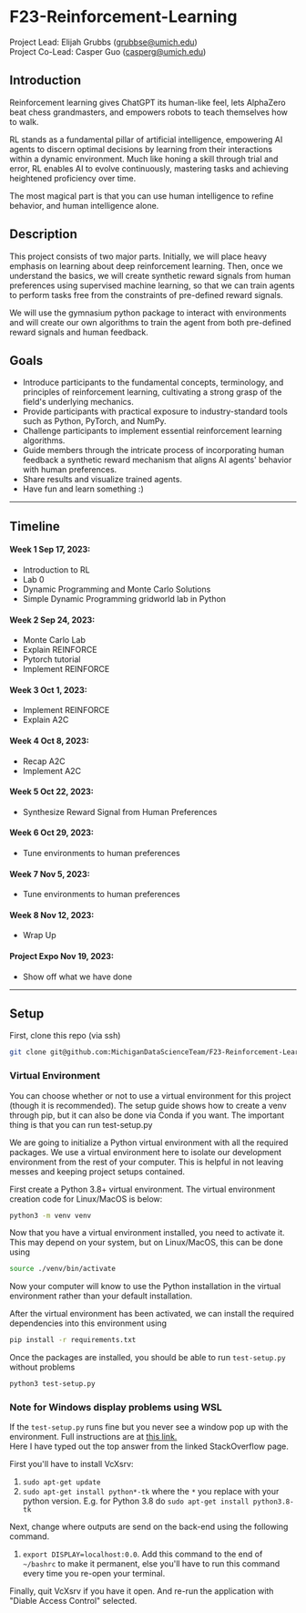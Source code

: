 # F23-Reinforcement-Learning
Project Lead: Elijah Grubbs (grubbse@umich.edu)  
Project Co-Lead: Casper Guo (casperg@umich.edu)

## Introduction  

Reinforcement learning gives ChatGPT its human-like feel, lets AlphaZero beat chess grandmasters, and empowers robots to teach themselves how to walk.

RL stands as a fundamental pillar of artificial intelligence, empowering AI agents to discern optimal decisions by learning from their interactions within a dynamic environment. 
Much like honing a skill through trial and error, RL enables AI to evolve continuously, mastering tasks and achieving heightened proficiency over time.

The most magical part is that you can use human intelligence to refine behavior, and human intelligence alone.  

## Description
This project consists of two major parts. Initially, we will place heavy emphasis on learning about deep reinforcement learning. Then, once we understand the basics, we will create synthetic reward signals from human preferences using supervised machine learning, so that we can train agents to perform tasks free from the constraints of pre-defined reward signals.

We will use the gymnasium python package to interact with environments and will create our own algorithms to train the agent from both pre-defined reward signals and human feedback.

## Goals  

- Introduce participants to the fundamental concepts, terminology, and principles of reinforcement learning, cultivating a strong grasp of the field's underlying mechanics.
- Provide participants with practical exposure to industry-standard tools such as Python, PyTorch, and NumPy.
- Challenge participants to implement essential reinforcement learning algorithms.
- Guide members through the intricate process of incorporating human feedback a synthetic reward mechanism that aligns AI agents' behavior with human preferences.
- Share results and visualize trained agents.
- Have fun and learn something :)

---
## Timeline  

#### Week 1 Sep 17, 2023:
- Introduction to RL
- Lab 0
- Dynamic Programming and Monte Carlo Solutions
- Simple Dynamic Programming gridworld lab in Python

#### Week 2 Sep 24, 2023:
- Monte Carlo Lab
- Explain REINFORCE
- Pytorch tutorial
- Implement REINFORCE

#### Week 3 Oct 1, 2023:
- Implement REINFORCE
- Explain A2C

#### Week 4 Oct 8, 2023:
- Recap A2C
- Implement A2C

#### Week 5 Oct 22, 2023:
- Synthesize Reward Signal from Human Preferences

#### Week 6 Oct 29, 2023:
- Tune environments to human preferences

#### Week 7 Nov 5, 2023:
- Tune environments to human preferences

#### Week 8 Nov 12, 2023:
- Wrap Up

#### Project Expo Nov 19, 2023:
- Show off what we have done

---
## Setup

First, clone this repo (via ssh)

```bash
git clone git@github.com:MichiganDataScienceTeam/F23-Reinforcement-Learning.git
```

### Virtual Environment

You can choose whether or not to use a virtual environment for this project (though it is recommended). The setup guide shows how to create a venv through pip, but it can also be done via Conda if you want. The important thing is that you can run test-setup.py 

We are going to initialize a Python virtual environment with all the required packages. We use a virtual environment here to isolate our development environment from the rest of your computer. This is helpful in not leaving messes and keeping project setups contained.

First create a Python 3.8+ virtual environment. The virtual environment creation code for Linux/MacOS is below:

```bash
python3 -m venv venv
```


Now that you have a virtual environment installed, you need to activate it. This may depend on your system, but on Linux/MacOS, this can be done using

```bash
source ./venv/bin/activate
```

Now your computer will know to use the Python installation in the virtual environment rather than your default installation.

After the virtual environment has been activated, we can install the required dependencies into this environment using

```bash
pip install -r requirements.txt
```

Once the packages are installed, you should be able to run `test-setup.py` without problems

```bash
python3 test-setup.py
```

### Note for Windows display problems using WSL  

If the `test-setup.py` runs fine but you never see a window pop up with the environment. Full instructions are at [this link.](https://stackoverflow.com/questions/43397162/show-matplotlib-plots-and-other-gui-in-ubuntu-wsl1-wsl2)  
Here I have typed out the top answer from the linked StackOverflow page.

First you'll have to install VcXsrv:  
1. `sudo apt-get update`
2. `sudo apt-get install python*-tk` where the `*` you replace with your python version. E.g. for Python 3.8 do `sudo apt-get install python3.8-tk`

Next, change where outputs are send on the back-end using the following command.  
1. `export DISPLAY=localhost:0.0`. Add this command to the end of `~/bashrc` to make it permanent, else you'll have to run this command every time you re-open your terminal.

Finally, quit VcXsrv if you have it open. And re-run the application with "Diable Access Control" selected.

